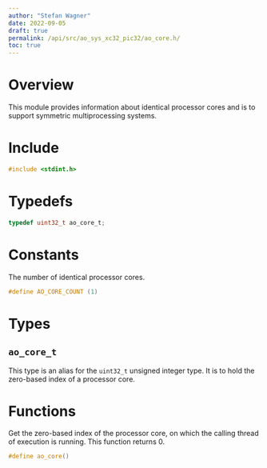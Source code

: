 ```yaml
---
author: "Stefan Wagner"
date: 2022-09-05
draft: true
permalink: /api/src/ao_sys_xc32_pic32/ao_core.h/
toc: true
---
```


# Overview

This module provides information about identical processor cores and is to support symmetric multiprocessing systems.

# Include

```c
#include <stdint.h>
```

# Typedefs

```c
typedef uint32_t ao_core_t;
```

# Constants

The number of identical processor cores.

```c
#define AO_CORE_COUNT (1)
```

# Types

## `ao_core_t`

This type is an alias for the `uint32_t` unsigned integer type. It is to hold the zero-based index of a processor core.

# Functions

Get the zero-based index of the processor core, on which the calling thread of execution is running. This function returns 0.

```c
#define ao_core()
```

